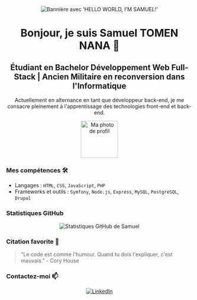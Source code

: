 <div align="center">
  <img src="https://files.oaiusercontent.com/file-xK51jUIeznmtiGX2DP1dXPxz?se=2024-01-09T13%3A24%3A17Z&sp=r&sv=2021-08-06&sr=b&rscc=max-age%3D31536000%2C%20immutable&rscd=attachment%3B%20filename%3Dcb47d00d-e03d-4ec4-b8ac-61c1407c2155.webp&sig=P6Jsw/58orkRa7d%2BEvXGWyXxYvcdjtc04UZOGwfUF6M%3D" alt="Bannière avec 'HELLO WORLD, I'M SAMUEL!'"/>
</div>

<h1 align="center">Bonjour, je suis Samuel TOMEN NANA 👋</h1>

<h2 align="center">Étudiant en Bachelor Développement Web Full-Stack | Ancien Militaire en reconversion dans l'Informatique</h2>

<p align="center">
  Actuellement en alternance en tant que développeur back-end, je me consacre pleinement à l'apprentissage des technologies front-end et back-end.
</p>

<p align="center">
  <img src="https://avatars.githubusercontent.com/u/113606314?v=4" width="100" height="100" alt="Ma photo de profil"/>
</p>

<h3>Mes compétences 🛠</h3>

- Langages : `HTML`, `CSS`, `JavaScript`, `PHP`
- Frameworks et outils : `Symfony`, `Node.js`, `Express`, `MySQL`, `PostgreSQL`, `Drupal`

<h3>Statistiques GitHub</h3>
<p align="center">
  <img src="https://github-readme-stats.vercel.app/api?username=samueltomen&show_icons=true" alt="Statistiques GitHub de Samuel"/>
</p>

<h3>Citation favorite 💬</h3>
<blockquote>
  "Le code est comme l'humour. Quand tu dois l'expliquer, c'est mauvais." - Cory House
</blockquote>

<h3>Contactez-moi 📫</h3>
<p align="center">
  <a href="https://www.linkedin.com/in/samuel-tomen-nana-b46ab9141">
    <img src="https://img.shields.io/badge/LinkedIn-0077B5?style=for-the-badge&logo=linkedin&logoColor=white" alt="LinkedIn"/>
  </a>
</p>
